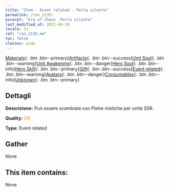```yaml
---
title: "Item - Event related - Perla silente"
permalink: /con_2135/
excerpt: "Era of Chaos  Perla silente"
last_modified_at: 2021-04-28
locale: it
ref: "con_2135.md"
toc: false
classes: wide
---
```

 [Materials](/ItemsIT/){: .btn .btn--primary}[Artifacts](/ItemsIT/Artifacts/){: .btn .btn--success}[Unit Soul](/ItemsIT/UnitSoul/){: .btn .btn--warning}[Unit Awakening](/ItemsIT/UnitAwakening/){: .btn .btn--danger}[Hero Soul](/ItemsIT/HeroSoul/){: .btn .btn--info}[Hero Skill](/ItemsIT/HeroSkill/){: .btn .btn--primary}[Gift](/ItemsIT/Gift/){: .btn .btn--success}[Event related](/ItemsIT/Events/){: .btn .btn--warning}[Avatars](/ItemsIT/Avatars/){: .btn .btn--danger}[Consumables](/ItemsIT/Consumables/){: .btn .btn--info}[Unknown](/ItemsIT/Unknown/){: .btn .btn--primary}

## Dettagli
 **Descrizione:** Può essere scambiata con Pietre mistiche per unità SSR.

 **Quality:** <span style="color: #FF8C00">OK</span>

 **Type:** Event related

## Gather

  None

## This item contains:

  None

